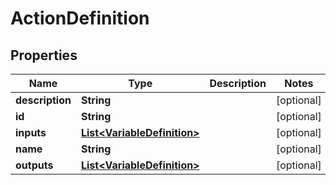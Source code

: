 
# ActionDefinition

## Properties
Name | Type | Description | Notes
------------ | ------------- | ------------- | -------------
**description** | **String** |  |  [optional]
**id** | **String** |  |  [optional]
**inputs** | [**List&lt;VariableDefinition&gt;**](VariableDefinition.md) |  |  [optional]
**name** | **String** |  |  [optional]
**outputs** | [**List&lt;VariableDefinition&gt;**](VariableDefinition.md) |  |  [optional]



